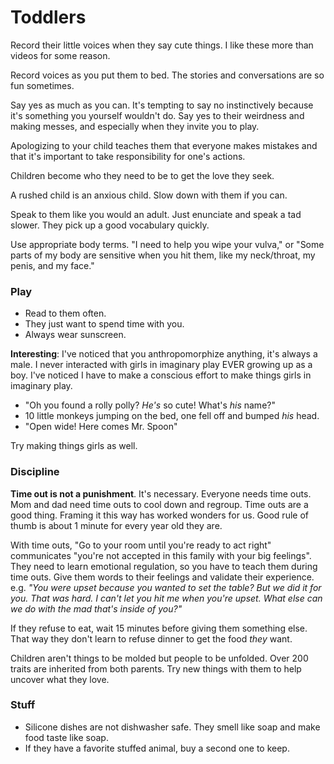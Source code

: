 # Toddlers
Record their little voices when they say cute things. I like these more than videos for some reason.

Record voices as you put them to bed. The stories and conversations are so fun sometimes.

Say yes as much as you can. It's tempting to say no instinctively because it's something you yourself wouldn't do. Say yes to their weirdness and making messes, and especially when they invite you to play.

Apologizing to your child teaches them that everyone makes mistakes and that it's important to take responsibility for one's actions.

Children become who they need to be to get the love they seek.

A rushed child is an anxious child. Slow down with them if you can.

Speak to them like you would an adult. Just enunciate and speak a tad slower. They pick up a good vocabulary quickly.

Use appropriate body terms. "I need to help you wipe your vulva," or "Some parts of my body are sensitive when you hit them, like my neck/throat, my penis, and my face."

### Play
- Read to them often.
- They just want to spend time with you.
- Always wear sunscreen.

**Interesting**: I've noticed that you anthropomorphize anything, it's always a male. I never interacted with girls in imaginary play EVER growing up as a boy. I've noticed I have to make a conscious effort to make things girls in imaginary play.
- "Oh you found a rolly polly? *He's* so cute! What's *his* name?"
- 10 little monkeys jumping on the bed, one fell off and bumped *his* head.
- "Open wide! Here comes Mr. Spoon"

Try making things girls as well.

### Discipline

**Time out is not a punishment**. It's necessary. Everyone needs time outs. Mom and dad need time outs to cool down and regroup. Time outs are a good thing. Framing it this way has worked wonders for us. Good rule of thumb is about 1 minute for every year old they are.

With time outs, "Go to your room until you're ready to act right" communicates "you're not accepted in this family with your big feelings". They need to learn emotional regulation, so you have to teach them during time outs. Give them words to their feelings and validate their experience. e.g. *"You were upset because you wanted to set the table? But we did it for you. That was hard. I can't let you hit me when you're upset. What else can we do with the mad that's inside of you?"*

If they refuse to eat, wait 15 minutes before giving them something else. That way they don't learn to refuse dinner to get the food *they* want.

Children aren't things to be molded but people to be unfolded. Over 200 traits are inherited from both parents. Try new things with them to help uncover what they love.

### Stuff
- Silicone dishes are not dishwasher safe. They smell like soap and make food taste like soap.
- If they have a favorite stuffed animal, buy a second one to keep.